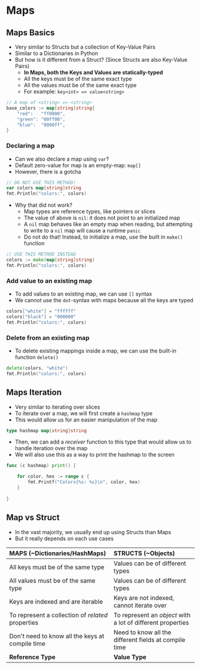 # Maps

## Maps Basics

- Very similar to Structs but a collection of Key-Value Pairs
- Similar to a Dictionaries in Python
- But how is it different from a Struct? (Since Structs are also Key-Value Pairs)
  - **In Maps, both the Keys and Values are statically-typed**
  - All the keys must be of the same exact type
  - All the values must be of the same exact type
  - For example: `key<int> => value<string>`

```go
// A map of <string> => <string>
base_colors := map[string]string{
    "red":   "ff0000",
    "green": "00ff00",
    "blue":  "0000ff",
}
```

### Declaring a map

- Can we also declare a map using `var`?
- Default zero-value for map is an empty-map: `map[]`
- However, there is a gotcha

```go
// DO NOT USE THIS METHOD!
var colors map[string]string
fmt.Println("colors:", colors)
```

- Why that did not work?
  - Map types are reference types, like pointers or slices
  - The value of above is `nil`: it does not point to an initialized map
  - A `nil` map behaves like an empty map when reading, but attempting to write to a `nil` map will cause a runtime `panic`
  - Do not do that! Instead, to initialize a map, use the built in `make()` function

```go
// USE THIS METHOD INSTEAD
colors := make(map[string]string)
fmt.Println("colors:", colors)
```

### Add value to an existing map

- To add values to an existing map, we can use `[]` syntax
- We cannot use the `dot`-syntax with maps because all the keys are typed

```go
colors["white"] = "ffffff"
colors["black"] = "000000"
fmt.Println("colors:", colors)
```

### Delete from an existing map

- To delete existing mappings inside a map, we can use the built-in function `delete()`

```go
delete(colors, "white")
fmt.Println("colors:", colors)
```

## Maps Iteration

- Very similar to iterating over slices
- To iterate over a map, we will first create a `hashmap` type
- This would allow us for an easier manipulation of the map

```go
type hashmap map[string]string
```

- Then, we can add a *receiver* function to this type that would allow us to handle iteration over the map
- We will also use this as a way to print the hashmap to the screen

```go
func (c hashmap) print() {

    for color, hex := range c {
        fmt.Printf("Colors{%s: %s}\n", color, hex)
    }
    
}
```

## Map vs Struct

- In the vast majority, we usually end up using Structs than Maps
- But it really depends on each use cases

MAPS (~Dictionaries/HashMaps)|STRUCTS (~Objects)
:-|:-
All keys must be of the same type|Values can be of different types
All values must be of the same type|Values can be of different types
Keys are indexed and are iterable|Keys are not indexed, cannot iterate over
To represent a collection of *related* properties|To represent an *object* with a lot of different properties
Don't need to know all the keys at compile time|Need to know all the different fields at compile time
**Reference Type**|**Value Type**